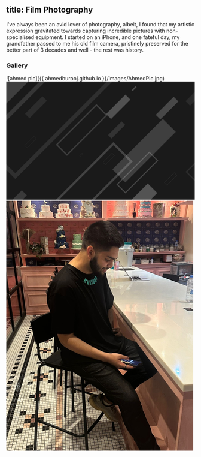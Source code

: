 title: Film Photography
---

I've always been an avid lover of photography, albeit, I found that my artistic expression gravitated towards capturing incredible pictures with non-specialised equipment. I started on an iPhone, and one fateful day, my grandfather passed to me his old film camera, pristinely preserved for the better part of 3 decades and well - the rest was history. 

### Gallery


<!-- Add your film photography images here -->
![ahmed pic]({{ ahmedburooj.github.io }}/images/AhmedPic.jpg)![](images/background.jpg)
![](./images/user.png)
